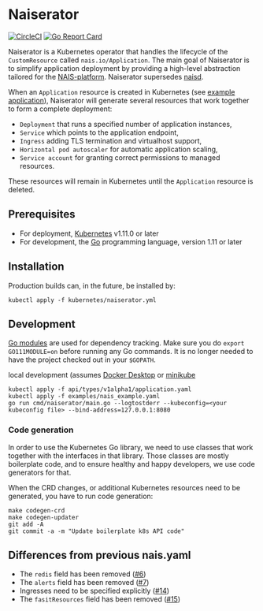 # Naiserator

[![CircleCI](https://circleci.com/gh/nais/naiserator/tree/master.svg?style=svg)](https://circleci.com/gh/nais/naiserator/tree/master)
[![Go Report Card](https://goreportcard.com/badge/github.com/nais/naiserator)](https://goreportcard.com/report/github.com/nais/naiserator)

Naiserator is a Kubernetes operator that handles the lifecycle of the `CustomResource` called `nais.io/Application`.
The main goal of Naiserator is to simplify application deployment by providing a high-level abstraction tailored for the [NAIS-platform](https://nais.io).
Naiserator supersedes [naisd](https://nais.io).

When an `Application` resource is created in Kubernetes (see
[example application](pkg/apis/naiserator/v1alpha1/application.yaml)),
Naiserator will generate several resources that work together to form a complete deployment:
  * `Deployment` that runs a specified number of application instances,
  * `Service` which points to the application endpoint,
  * `Ingress` adding TLS termination and virtualhost support,
  * `Horizontal pod autoscaler` for automatic application scaling,
  * `Service account` for granting correct permissions to managed resources.
  
These resources will remain in Kubernetes until the `Application` resource is deleted.
  
## Prerequisites

* For deployment, [Kubernetes](https://kubernetes.io/) v1.11.0 or later
* For development, the [Go](https://golang.org/dl/) programming language, version 1.11 or later

## Installation

Production builds can, in the future, be installed by:
```
kubectl apply -f kubernetes/naiserator.yml
```

## Development

[Go modules](https://github.com/golang/go/wiki/Modules)
are used for dependency tracking. Make sure you do `export GO111MODULE=on` before running any Go commands.
It is no longer needed to have the project checked out in your `$GOPATH`.

local development (assumes [Docker Desktop](https://www.docker.com/products/docker-desktop) or [minikube](https://github.com/kubernetes/minikube)
```
kubectl apply -f api/types/v1alpha1/application.yaml
kubectl apply -f examples/nais_example.yaml
go run cmd/naiserator/main.go --logtostderr --kubeconfig=<your kubeconfig file> --bind-address=127.0.0.1:8080
```

### Code generation

In order to use the Kubernetes Go library, we need to use classes that work together with the interfaces in that library.
Those classes are mostly boilerplate code, and to ensure healthy and happy developers, we use code generators for that.

When the CRD changes, or additional Kubernetes resources need to be generated, you have to run code generation:

```
make codegen-crd
make codegen-updater
git add -A
git commit -a -m "Update boilerplate k8s API code"
```

## Differences from previous nais.yaml

* The `redis` field has been removed ([#6][i6])
* The `alerts` field has been removed ([#7][i7])
* Ingresses need to be specified explicitly ([#14][i14])
* The `fasitResources` field has been removed ([#15][i15])

[i6]: https://github.com/nais/naiserator/issues/6
[i7]: https://github.com/nais/naiserator/issues/7
[i14]: https://github.com/nais/naiserator/issues/14
[i15]: https://github.com/nais/naiserator/issues/15
